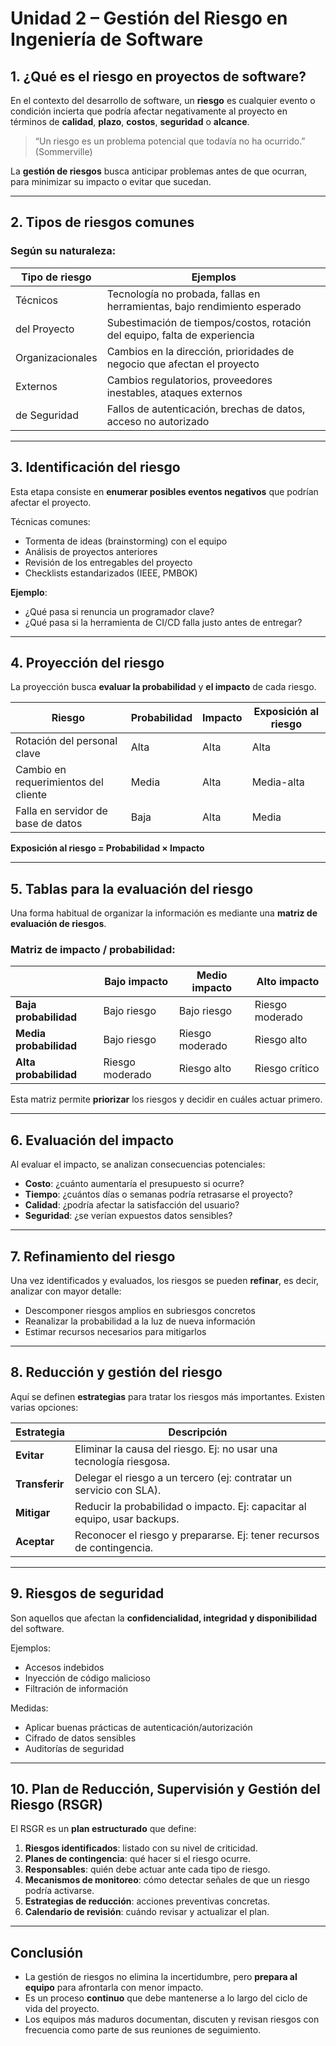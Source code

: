 # Unidad 2 – Gestión del Riesgo en Ingeniería de Software

## 1. ¿Qué es el riesgo en proyectos de software?

En el contexto del desarrollo de software, un **riesgo** es cualquier evento o condición incierta que podría afectar negativamente al proyecto en términos de **calidad**, **plazo**, **costos**, **seguridad** o **alcance**.

> “Un riesgo es un problema potencial que todavía no ha ocurrido.”
> (Sommerville)

La **gestión de riesgos** busca anticipar problemas antes de que ocurran, para minimizar su impacto o evitar que sucedan.

---

## 2. Tipos de riesgos comunes

### Según su naturaleza:

| Tipo de riesgo   | Ejemplos                                                                   |
| ---------------- | -------------------------------------------------------------------------- |
| Técnicos         | Tecnología no probada, fallas en herramientas, bajo rendimiento esperado   |
| del Proyecto     | Subestimación de tiempos/costos, rotación del equipo, falta de experiencia |
| Organizacionales | Cambios en la dirección, prioridades de negocio que afectan el proyecto    |
| Externos         | Cambios regulatorios, proveedores inestables, ataques externos             |
| de Seguridad     | Fallos de autenticación, brechas de datos, acceso no autorizado            |

---

## 3. Identificación del riesgo

Esta etapa consiste en **enumerar posibles eventos negativos** que podrían afectar el proyecto.

Técnicas comunes:

* Tormenta de ideas (brainstorming) con el equipo
* Análisis de proyectos anteriores
* Revisión de los entregables del proyecto
* Checklists estandarizados (IEEE, PMBOK)

**Ejemplo**:

* ¿Qué pasa si renuncia un programador clave?
* ¿Qué pasa si la herramienta de CI/CD falla justo antes de entregar?

---

## 4. Proyección del riesgo

La proyección busca **evaluar la probabilidad** y **el impacto** de cada riesgo.

| Riesgo                               | Probabilidad | Impacto | Exposición al riesgo |
| ------------------------------------ | ------------ | ------- | -------------------- |
| Rotación del personal clave          | Alta         | Alta    | Alta                 |
| Cambio en requerimientos del cliente | Media        | Alta    | Media-alta           |
| Falla en servidor de base de datos   | Baja         | Alta    | Media                |

**Exposición al riesgo = Probabilidad × Impacto**

---

## 5. Tablas para la evaluación del riesgo

Una forma habitual de organizar la información es mediante una **matriz de evaluación de riesgos**.

### Matriz de impacto / probabilidad:

|                        | **Bajo impacto** | **Medio impacto** | **Alto impacto** |
| ---------------------- | ---------------- | ----------------- | ---------------- |
| **Baja probabilidad**  | Bajo riesgo      | Bajo riesgo       | Riesgo moderado  |
| **Media probabilidad** | Bajo riesgo      | Riesgo moderado   | Riesgo alto      |
| **Alta probabilidad**  | Riesgo moderado  | Riesgo alto       | Riesgo crítico   |

Esta matriz permite **priorizar** los riesgos y decidir en cuáles actuar primero.

---

## 6. Evaluación del impacto

Al evaluar el impacto, se analizan consecuencias potenciales:

* **Costo**: ¿cuánto aumentaría el presupuesto si ocurre?
* **Tiempo**: ¿cuántos días o semanas podría retrasarse el proyecto?
* **Calidad**: ¿podría afectar la satisfacción del usuario?
* **Seguridad**: ¿se verían expuestos datos sensibles?

---

## 7. Refinamiento del riesgo

Una vez identificados y evaluados, los riesgos se pueden **refinar**, es decir, analizar con mayor detalle:

* Descomponer riesgos amplios en subriesgos concretos
* Reanalizar la probabilidad a la luz de nueva información
* Estimar recursos necesarios para mitigarlos

---

## 8. Reducción y gestión del riesgo

Aquí se definen **estrategias** para tratar los riesgos más importantes. Existen varias opciones:

| Estrategia     | Descripción                                                               |
| -------------- | ------------------------------------------------------------------------- |
| **Evitar**     | Eliminar la causa del riesgo. Ej: no usar una tecnología riesgosa.        |
| **Transferir** | Delegar el riesgo a un tercero (ej: contratar un servicio con SLA).       |
| **Mitigar**    | Reducir la probabilidad o impacto. Ej: capacitar al equipo, usar backups. |
| **Aceptar**    | Reconocer el riesgo y prepararse. Ej: tener recursos de contingencia.     |

---

## 9. Riesgos de seguridad

Son aquellos que afectan la **confidencialidad, integridad y disponibilidad** del software.

Ejemplos:

* Accesos indebidos
* Inyección de código malicioso
* Filtración de información

Medidas:

* Aplicar buenas prácticas de autenticación/autorización
* Cifrado de datos sensibles
* Auditorías de seguridad

---

## 10. Plan de Reducción, Supervisión y Gestión del Riesgo (RSGR)

El RSGR es un **plan estructurado** que define:

1. **Riesgos identificados**: listado con su nivel de criticidad.
2. **Planes de contingencia**: qué hacer si el riesgo ocurre.
3. **Responsables**: quién debe actuar ante cada tipo de riesgo.
4. **Mecanismos de monitoreo**: cómo detectar señales de que un riesgo podría activarse.
5. **Estrategias de reducción**: acciones preventivas concretas.
6. **Calendario de revisión**: cuándo revisar y actualizar el plan.

---

## Conclusión

* La gestión de riesgos no elimina la incertidumbre, pero **prepara al equipo** para afrontarla con menor impacto.
* Es un proceso **continuo** que debe mantenerse a lo largo del ciclo de vida del proyecto.
* Los equipos más maduros documentan, discuten y revisan riesgos con frecuencia como parte de sus reuniones de seguimiento.
